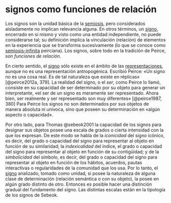 # signos como funciones de relación

Los signos son la unidad básica de la [semiosis](semiosis.md), pero considerados aisladamente no implican relevancia alguna. En otros términos, un [signo](signo.md), encerrado en sí mismo y visto como una entidad independiente, no puede considerarse tal; su definición implica la vinculación (relación) de elementos en la experiencia que se transforma sucesivamente (lo que se conoce como [semiosis-infinita](semiosis-infinita.md) peirciana). Los signos, sobre todo en la tradición de Peirce, *son funciones de relación*.

En cierto sentido, el [signo](signo.md) sólo existe en el ámbito de las [representaciones](representaciones.md), aunque no es una representación antropogénica. Escribió Peirce: «Un signo no es una cosa real. Es de tal naturaleza que existe en réplicas» [@peirce2012a, 379]. La realidad del signo, o el *ser*, como Peirce lo llamó, consiste en su capacidad de ser determinado por su objeto para generar un interpretante, «el ser de un signo es meramente ser representado. Ahora bien, ser realmente y ser representado son muy diferentes» [@peirce1987, 380] Para Peirce los signos no son determinados por sus objetos de manera absoluta ni unívoca, sino que poseen su determinación en «algún aspecto o capacidad».

Por otro lado, para Thomas @sebeok2001 la capacidad de los signos para designar sus objetos posee una escala de grados o cierta intensidad con la que los expresan. De este modo se habla de la *iconicidad* del signo icónico, es decir, del grado o capacidad del signo para representar al objeto en función de su similaridad; la *indexicalidad* del índice, el grado o capacidad del signo para representar al objeto en función de su contigüidad; y de la *simbolicidad* del símbolo, es decir, del grado o capacidad del signo para representar al objeto en función de los hábitos, acuerdos, pautas interactivas o regularidades de la comunidad que los usa. Por lo tanto, el [signo](signo.md) analizado, tomado como unidad, si posee la naturaleza de alguna clase de determinación (relación semántica o con su objeto), la posee en algún grado distinto de otro. Entonces es posible hacer una distinción gradual del fundamento del signo. Las distintas escalas están en la tipología de los signos de Sebeok.
